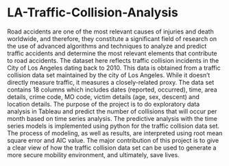 # LA-Traffic-Collision-Analysis

Road accidents are one of the most relevant causes of injuries and death worldwide, and therefore, they constitute a significant field of research on the use of advanced algorithms and techniques to analyze and predict traffic accidents and determine the most relevant elements that contribute to road accidents. The dataset here reflects traffic collision incidents in the City of Los Angeles dating back to 2010. This data is obtained from a traffic collision data set maintained by the city of Los Angeles. While it doesn’t directly measure traffic, it measures a closely-related proxy. The data set contains 18 columns which includes dates (reported, occurred), time, area details, crime code, MO code, victim details (age, sex, descent) and location details. 
The purpose of the project is to do exploratory data analysis in Tableau and predict the number of collisions that will occur per month based on time series analysis. The predictive analysis with the time series models is implemented using python for the traffic collision data set. The process of modeling, as well as results, are interpreted using root mean square error and AIC value. The major contribution of this project is to give a clear view of how the traffic collision data set can be used to generate a more secure mobility environment, and ultimately, save lives.

